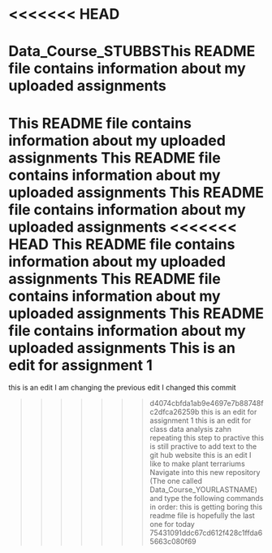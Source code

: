<<<<<<< HEAD
=======
# Data_Course_STUBBSThis README file contains information about my uploaded assignments
This README file contains information about my uploaded assignments
This README file contains information about my uploaded assignments
This README file contains information about my uploaded assignments
<<<<<<< HEAD
This README file contains information about my uploaded assignments
This README file contains information about my uploaded assignments
This README file contains information about my uploaded assignments
This is an edit for assignment 1
=======
this is an edit 
I am changing the previous edit
I changed this commit 
>>>>>>> d4074cbfda1ab9e4697e7b88748fc2dfca26259b
this is an edit for assignment 1
this is an edit for class data analysis zahn
repeating this step to practive
this is still practive to add text to the git hub website
this is an edit I like to make plant terrariums
Navigate into this new repository (The one called Data_Course_YOURLASTNAME) and type the following commands in order:
this is getting boring
this readme file is hopefully the last one for today
>>>>>>> 75431091ddc67cd612f428c1ffda65663c080f69
